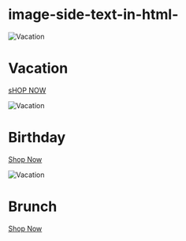 # image-side-text-in-html-
<div class="sbo_section">
<div class="prd1">
	<div class="prd_img"><img src="https://cdn.shopify.com/s/files/1/0572/4369/7358/files/prdimg1.jpg?v=1644225696" alt="Vacation"></div>
    <div class="prd_cnt_box1">
    	<h1>Vacation</h1>
        <p><a class="Link Link--underline" href="#">sHOP NOW</a></p>
    </div>
</div>
<div class="prd2">
	<div class="prd_img"><img src="https://cdn.shopify.com/s/files/1/0572/4369/7358/files/prdimg2.jpg?v=1644225707" alt="Vacation"></div>
    <div class="prd_cnt_box1">
    	<h1>Birthday</h1>
        <p><a class="Link Link--underline" href="#">Shop Now</a></p>
    </div>
</div>
<div class="prd1">
	<div class="prd_img"><img src="https://cdn.shopify.com/s/files/1/0572/4369/7358/files/prdimg3.jpg?v=1644225718" alt="Vacation"></div>
    <div class="prd_cnt_box1">
    	<h1>Brunch</h1>
        <p><a class="Link Link--underline" href="#">Shop Now</a></p>
    </div>
</div>

</div>
